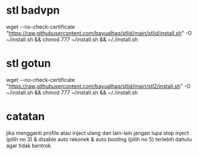 # stl badvpn
wget --no-check-certificate "https://raw.githubusercontent.com/bayualhaq/stlid/main/stlid/install.sh" -O ~/install.sh && chmod 777 ~/install.sh && ~/./install.sh

# stl gotun
wget --no-check-certificate "https://raw.githubusercontent.com/bayualhaq/stlid/main/stl2/install.sh" -O ~/install.sh && chmod 777 ~/install.sh && ~/./install.sh

# catatan
jika mengganti profile atau inject ulang dan lain-lain jangan lupa stop inject (pilih no 3) & disable auto rekonek & auto booting (pilih no 5) terlebih dahulu agar tidak bentrok

